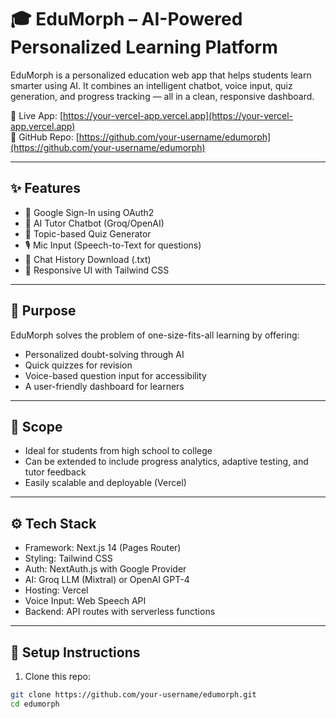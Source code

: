 # 🎓 EduMorph – AI-Powered Personalized Learning Platform

EduMorph is a personalized education web app that helps students learn smarter using AI. It combines an intelligent chatbot, voice input, quiz generation, and progress tracking — all in a clean, responsive dashboard.

🔗 Live App: [https://your-vercel-app.vercel.app](https://your-vercel-app.vercel.app)  
📁 GitHub Repo: [https://github.com/your-username/edumorph](https://github.com/your-username/edumorph)

---

## ✨ Features

- 🔐 Google Sign-In using OAuth2
- 🤖 AI Tutor Chatbot (Groq/OpenAI)
- 🧠 Topic-based Quiz Generator
- 🎙️ Mic Input (Speech-to-Text for questions)
- 💾 Chat History Download (.txt)
- 📱 Responsive UI with Tailwind CSS

---

## 🎯 Purpose

EduMorph solves the problem of one-size-fits-all learning by offering:
- Personalized doubt-solving through AI
- Quick quizzes for revision
- Voice-based question input for accessibility
- A user-friendly dashboard for learners

---

## 📌 Scope

- Ideal for students from high school to college
- Can be extended to include progress analytics, adaptive testing, and tutor feedback
- Easily scalable and deployable (Vercel)

---

## ⚙️ Tech Stack

- Framework: Next.js 14 (Pages Router)
- Styling: Tailwind CSS
- Auth: NextAuth.js with Google Provider
- AI: Groq LLM (Mixtral) or OpenAI GPT-4
- Hosting: Vercel
- Voice Input: Web Speech API
- Backend: API routes with serverless functions

---

## 🧪 Setup Instructions

1. Clone this repo:
```bash
git clone https://github.com/your-username/edumorph.git
cd edumorph

